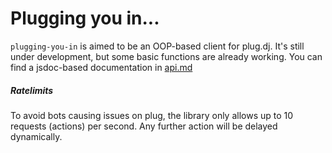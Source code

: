 # Plugging you in...

`plugging-you-in` is aimed to be an OOP-based client for plug.dj. It's still under development, but some basic functions are already working. You can find a jsdoc-based documentation in [api.md](api.md)

##### Ratelimits
To avoid bots causing issues on plug, the library only allows up to 10 requests (actions) per second. Any further action will be delayed dynamically.
